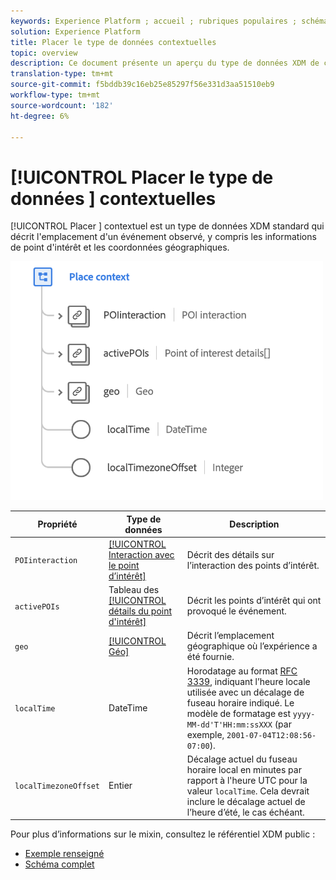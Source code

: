 ```yaml
---
keywords: Experience Platform ; accueil ; rubriques populaires ; schéma ; Schéma ; XDM ; champs ; schémas ; Schémas ; contexte ; lieu ; contexte ; type de données ; type de données ; type de données ;
solution: Experience Platform
title: Placer le type de données contextuelles
topic: overview
description: Ce document présente un aperçu du type de données XDM de contexte d’emplacement.
translation-type: tm+mt
source-git-commit: f5bddb39c16eb25e85297f56e331d3aa51510eb9
workflow-type: tm+mt
source-wordcount: '182'
ht-degree: 6%

---
```



# [!UICONTROL Placer le type de données ] contextuelles

[!UICONTROL Placer ] contextuel est un type de données XDM standard qui décrit l&#39;emplacement d&#39;un événement observé, y compris les informations de point d&#39;intérêt et les coordonnées géographiques.

<img src="../images/data-types/place-context.png" width="500" /><br />

| Propriété | Type de données | Description |
| --- | --- | --- |
| `POIinteraction` | [[!UICONTROL Interaction avec le point d’intérêt]](./poi-interaction.md) | Décrit des détails sur l’interaction des points d’intérêt. |
| `activePOIs` | Tableau des [[!UICONTROL détails du point d&#39;intérêt]](./poi-details.md) | Décrit les points d’intérêt qui ont provoqué le événement. |
| `geo` | [[!UICONTROL Géo]](./geo.md) | Décrit l’emplacement géographique où l’expérience a été fournie. |
| `localTime` | DateTime | Horodatage au format [RFC 3339](https://tools.ietf.org/html/rfc3339), indiquant l’heure locale utilisée avec un décalage de fuseau horaire indiqué. Le modèle de formatage est `yyyy-MM-dd'T'HH:mm:ssXXX` (par exemple, `2001-07-04T12:08:56-07:00`). |
| `localTimezoneOffset` | Entier | Décalage actuel du fuseau horaire local en minutes par rapport à l&#39;heure UTC pour la valeur `localTime`. Cela devrait inclure le décalage actuel de l’heure d’été, le cas échéant. |

Pour plus d’informations sur le mixin, consultez le référentiel XDM public :

* [Exemple renseigné](https://github.com/adobe/xdm/blob/master/components/datatypes/placecontext.example.1.json)
* [Schéma complet](https://github.com/adobe/xdm/blob/master/components/datatypes/placecontext.schema.json)
